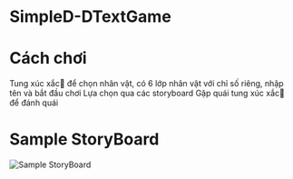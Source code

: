 # SimpleD-DTextGame

# Cách chơi
Tung xúc xắc🎲 để chọn nhân vật, có 6 lớp nhân vật với chỉ số riêng, nhập tên và bắt đầu chơi
Lựa chọn qua các storyboard
Gặp quái tung xúc xắc🎲 để đánh quái 

# Sample StoryBoard
![Sample StoryBoard](https://user-images.githubusercontent.com/55051646/146477423-ef7663c5-6a65-488b-8ccf-1792362e93c9.JPG "Màn chơi")
